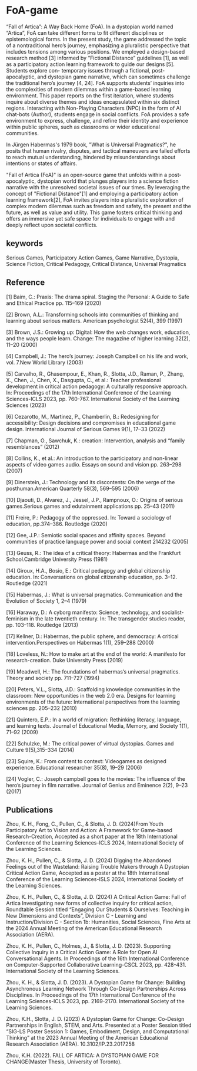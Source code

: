 # FoA-game
“Fall of Artica”: A Way Back Home (FoA). In a dystopian world named “Artica”, FoA can take different forms to fit different disciplines or epistemological forms. In the present study, the game addressed the topic of a nontraditional hero’s journey, emphasizing a pluralistic perspective that includes tensions among various positions. We employed a design-based research method [3] informed by “Fictional Distance” guidelines [1], as well as a participatory action learning framework to guide our designs [5]. Students explore con- temporary issues through a fictional, post-apocalyptic, and dystopian game narrative, which can sometimes challenge the traditional hero’s journey [4, 24]. FoA supports students’ inquiries into the complexities of
modern dilemmas within a game-based learning environment. This paper reports on the first iteration, where students inquire about diverse themes and ideas encapsulated within six distinct regions. Interacting with Non-Playing Characters (NPC) in the form of AI chat-bots (Author), students engage in social conflicts. FoA provides a safe environment to express, challenge, and refine their identity and experience within public spheres, such as classrooms or wider educational communities.

In Jürgen Habermas's 1979 book, "What is Universal Pragmatics?", he posits that human rivalry, disputes, and tactical maneuvers are failed efforts to reach mutual understanding, hindered by misunderstandings about intentions or states of affairs.

"Fall of Artica (FoA)" is an open-source game that unfolds within a post-apocalyptic, dystopian world that plunges players into a science fiction narrative with the unresolved societal issues of our times. By leveraging the concept of "Fictional Distance"[1] and employing a participatory action learning framework[2], FoA invites players into a pluralistic exploration of complex modern dilemmas such as freedom and safety, the present and the future, as well as value and utility. This game fosters critical thinking and offers an immersive yet safe space for individuals to engage with and deeply reflect upon societal conflicts. 

## keywords
Serious Games, Participatory Action Games, Game Narrative, Dystopia, Science Fiction, Critical Pedagogy, Critical Distance, Universal Pragmatics

## Reference

[1] Baim, C.: Praxis: The drama spiral. Staging the Personal: A Guide to Safe and Ethical Practice pp. 115–169 (2020)

[2] Brown, A.L.: Transforming schools into communities of thinking and learning about serious matters. American psychologist 52(4), 399 (1997)

[3] Brown, J.S.: Growing up: Digital: How the web changes work, education, and the ways people learn. Change: The magazine of higher learning 32(2), 11–20 (2000)

[4] Campbell, J.: The hero’s journey: Joseph Campbell on his life and work, vol. 7.New World Library (2003)

[5] Carvalho, R., Ghasempour, E., Khan, R., Slotta, J.D., Raman, P., Zhang, X., Chen, J., Chen, X., Dasgupta, C., et al.: Teacher professional development in critical action pedagogy: A culturally responsive approach. In: Proceedings of the 17th International Conference of the Learning Sciences-ICLS 2023, pp. 760-767. International Society of the Learning Sciences (2023)

[6] Cezarotto, M., Martinez, P., Chamberlin, B.: Redesigning for accessibility: Design decisions and compromises in educational game design. International Journal of Serious Games 9(1), 17–33 (2022)

[7] Chapman, O., Sawchuk, K.: creation: Intervention, analysis and “family resemblances” (2012)

[8] Collins, K., et al.: An introduction to the participatory and non-linear aspects of video games audio. Essays on sound and vision pp. 263–298 (2007)

[9] Dinerstein, J.: Technology and its discontents: On the verge of the posthuman.American Quarterly 58(3), 569–595 (2006)

[10] Djaouti, D., Alvarez, J., Jessel, J.P., Rampnoux, O.: Origins of serious games.Serious games and edutainment applications pp. 25–43 (2011)

[11] Freire, P.: Pedagogy of the oppressed. In: Toward a sociology of education, pp.374–386. Routledge (2020)

[12] Gee, J.P.: Semiotic social spaces and affinity spaces. Beyond communities of practice language power and social context 214232 (2005)

[13] Geuss, R.: The idea of a critical theory: Habermas and the Frankfurt School.Cambridge University Press (1981)

[14] Giroux, H.A., Bosio, E.: Critical pedagogy and global citizenship education. In: Conversations on global citizenship education, pp. 3–12. Routledge (2021)

[15] Habermas, J.: What is universal pragmatics. Communication and the Evolution of Society 1, 2–4 (1979)

[16] Haraway, D.: A cyborg manifesto: Science, technology, and socialist-feminism in the late twentieth century. In: The transgender studies reader, pp. 103–118. Routledge (2013)

[17] Kellner, D.: Habermas, the public sphere, and democracy: A critical intervention.Perspectives on Habermas 1(1), 259–288 (2000)

[18] Loveless, N.: How to make art at the end of the world: A manifesto for research-creation. Duke University Press (2019)

[19] Meadwell, H.: The foundations of habermas’s universal pragmatics. Theory and society pp. 711–727 (1994)

[20] Peters, V.L., Slotta, J.D.: Scaffolding knowledge communities in the classroom: New opportunities in the web 2.0 era. Designs for learning environments of the future: International perspectives from the learning sciences pp. 205–232 (2010)

[21] Quintero, E.P.: In a world of migration: Rethinking literacy, language, and learning texts. Journal of Educational Media, Memory, and Society 1(1), 71–92 (2009)

[22] Schulzke, M.: The critical power of virtual dystopias. Games and Culture 9(5),315–334 (2014)

[23] Squire, K.: From content to context: Videogames as designed experience. Educational researcher 35(8), 19–29 (2006)

[24] Vogler, C.: Joseph campbell goes to the movies: The influence of the hero’s journey in film narrative. Journal of Genius and Eminence 2(2), 9–23 (2017)

## Publications
Zhou, K. H., Fong, C., Pullen, C., & Slotta, J. D. (2024)From Youth Participatory Art to Vision and Action: A Framework for Game-based Research-Creation, Accepted as a short paper at the 18th International Conference of the Learning Sciences-ICLS 2024, International Society of the Learning Sciences.

Zhou, K. H., Pullen, C., & Slotta, J. D. (2024) Digging the Abandoned Feelings out of the Wasteland:  Raising Trouble Makers through A Dystopian Critical Action Game, Accepted as a poster at the 18th International Conference of the Learning Sciences-ISLS 2024, International Society of the Learning Sciences. 

Zhou, K. H., Pullen, C., & Slotta, J. D. (2024) A Critical Action Game: Fall of Artica Investigating new forms of collective inquiry for critical action, Roundtable Session titled “Engaging Our Students & Ourselves: Teaching in New Dimensions and Contexts”, Division C - Learning and Instruction/Division C - Section 1b: Humanities, Social Sciences, Fine Arts at the 2024 Annual Meeting of the American Educational Research Association (AERA). 

Zhou, K. H., Pullen, C., Holmes, J., & Slotta, J. D. (2023). Supporting Collective Inquiry in a Critical Action Game: A Role for Open AI Conversational Agents. In Proceedings of the 16th International Conference on Computer-Supported Collaborative Learning-CSCL 2023, pp. 428-431. International Society of the Learning Sciences.

Zhou, K. H., & Slotta, J. D. (2023). A Dystopian Game for Change: Building Asynchronous Learning Network Through Co-Design Partnerships Across Disciplines. In Proceedings of the 17th International Conference of the Learning Sciences-ICLS 2023, pp. 2169-2170. International Society of the Learning Sciences.

Zhou, K.H., Slotta, J. D. (2023) A Dystopian Game for Change: Co-Design Partnerships in English, STEM, and Arts. Presented at a Poster Session titled “SIG-LS Poster Session 1: Games, Embodiment, Design, and Computational Thinking” at the 2023 Annual Meeting of the American Educational Research Association (AERA). 10.3102/IP.23.2017258

Zhou, K.H. (2022). FALL OF ARTICA: A DYSTOPIAN GAME FOR CHANGE(Master Thesis, University of Toronto).
